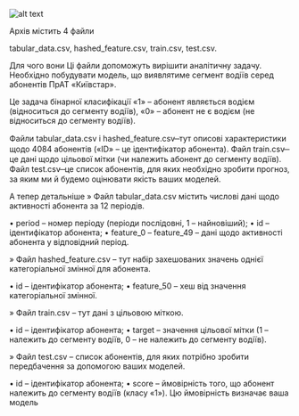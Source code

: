 ![alt text](https://www.topgear.com/sites/default/files/cars-car/image/2015/07/02_01_10mb.jpg)



Архів містить 4 файли

tabular_data.csv, hashed_feature.csv, train.csv, test.csv.

Для чого вони
Ці файли допоможуть вирішити аналітичну задачу. Необхідно побудувати модель, що виявлятиме сегмент водіїв серед абонентів ПрАТ «Київстар».

Це задача бінарної класифікації
«1» – абонент являється водієм (відноситься до сегменту водіїв),
«0» – абонент не є водієм (не відноситься до сегменту водіїв).

Файли tabular_data.csv і hashed_feature.csv ̶ тут описові характеристики щодо 4084 абонентів («ID» – це ідентифікатор абонента).
Файл train.csv  ̶  це дані щодо цільової мітки (чи належить абонент до сегменту водіїв).
Файл test.csv  ̶  це список абонентів, для яких необхідно зробити прогноз, за яким ми й будемо оцінювати якість ваших моделей.

А тепер детальніше
» Файл tabular_data.csv містить числові дані щодо активності абонента за 12 періодів. 

• period – номер періоду (періоди послідовні, 1 – найновіший);
• id – ідентифікатор абонента;
• feature_0 – feature_49 – дані щодо активності абонента у відповідний період.

» Файл hashed_feature.csv – тут набір захешованих значень однієї категоріальної змінної для абонента.

• id – ідентифікатор абонента;
• feature_50 – хеш від значення категоріальної змінної.

» Файл train.csv – тут дані з цільовою міткою.

• id – ідентифікатор абонента;
• target – значення цільової мітки (1 – належить до сегменту водіїв, 0 – не належить до сегменту водіїв).

» Файл test.csv – список абонентів, для яких потрібно зробити передбачення за допомогою ваших моделей.

• id – ідентифікатор абонента;
• score – ймовірність того, що абонент належить до сегменту водіїв (класу «1»). Цю ймовірність визначає ваша модель
